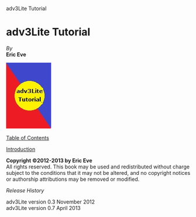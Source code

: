 adv3Lite Tutorial

# adv3Lite Tutorial

  
  
<span class="tall">*By*</span>  
**Eric Eve**  
  
  
  
![](mancover.jpg)  
  
  
  
[Table of Contents](toc.htm)  
  
[Introduction](intro.htm)  
  
  
  
  
  
**Copyright ©2012-2013 by Eric Eve**  
All rights reserved. This book may be used and redistributed without
charge subject to the conditions that it may not be altered, and no
copyright notices or authorship attributions may be removed or
modified.  
  
  
*Release History*  
  
adv3Lite version 0.3 November 2012  
adv3Lite version 0.7 April 2013  
